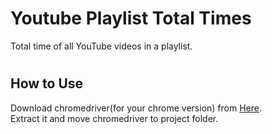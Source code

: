 # Youtube Playlist Total Times
Total time of all YouTube videos in a playlist.

#
## How to Use
Download chromedriver(for your chrome version) from [Here](https://chromedriver.chromium.org/downloads).</br>
Extract it and move chromedriver to project folder.
